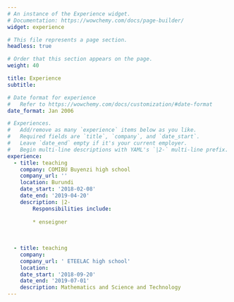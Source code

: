 ```yaml
---
# An instance of the Experience widget.
# Documentation: https://wowchemy.com/docs/page-builder/
widget: experience

# This file represents a page section.
headless: true

# Order that this section appears on the page.
weight: 40

title: Experience
subtitle:

# Date format for experience
#   Refer to https://wowchemy.com/docs/customization/#date-format
date_format: Jan 2006

# Experiences.
#   Add/remove as many `experience` items below as you like.
#   Required fields are `title`, `company`, and `date_start`.
#   Leave `date_end` empty if it's your current employer.
#   Begin multi-line descriptions with YAML's `|2-` multi-line prefix.
experience:
  - title: teaching
    company: COMIBU Buyenzi high school
    company_url: ''
    location: Burundi
    date_start: '2018-02-08'
    date_end: '2019-04-20'
    description: |2-
        Responsibilities include:
        
        * enseigner
        
    
        
  - title: teaching
    company: 
    company_url: ' ETEELAC high school'
    location: 
    date_start: '2018-09-20'
    date_end: '2019-07-01'
    description: Mathematics and Science and Technology
---
```

